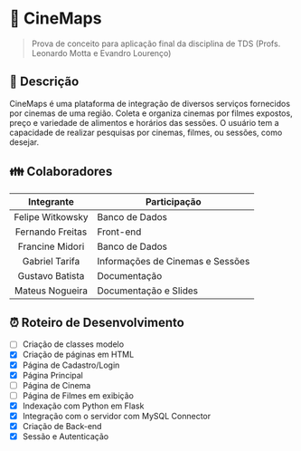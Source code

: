 # 🎥 CineMaps
> Prova de conceito para aplicação final da disciplina de TDS (Profs. Leonardo Motta e Evandro Lourenço)

## 📖 Descrição

CineMaps é uma plataforma de integração de diversos serviços fornecidos por cinemas de uma região. Coleta e organiza cinemas por filmes expostos, preço e variedade de alimentos e horários das sessões. O usuário tem a capacidade de realizar pesquisas por cinemas, filmes, ou sessões, como desejar.

## 👪 Colaboradores

|    Integrante    | Participação                     |
|:----------------:|----------------------------------|
| Felipe Witkowsky | Banco de Dados                   |
| Fernando Freitas | Front-end                        |
| Francine Midori  | Banco de Dados                   |
| Gabriel Tarifa   | Informações de Cinemas e Sessões |
| Gustavo Batista  | Documentação                     |
| Mateus Nogueira  | Documentação e Slides            |

## ⏰ Roteiro de Desenvolvimento

- [ ] Criação de classes modelo
- [X] Criação de páginas em HTML
- [X] Página de Cadastro/Login
- [X] Página Principal
- [ ] Página de Cinema
- [ ] Página de Filmes em exibição
- [X] Indexação com Python em Flask
- [X] Integração com o servidor com MySQL Connector
- [X] Criação de Back-end
- [X] Sessão e Autenticação
